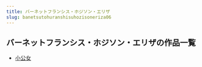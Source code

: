 ```yaml
---
title: バーネットフランシス・ホジソン・エリザ
slug: banetsutohuranshisuhozisoneriza06
---
```


## バーネットフランシス・ホジソン・エリザの作品一覧

- [小公女](xiaogongnu-128)

